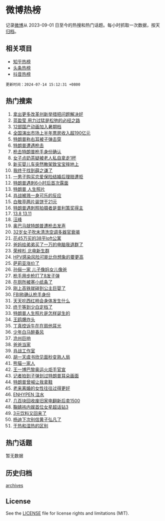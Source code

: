 # 微博热榜

记录[微博](https://www.weibo.com)从 2023-09-01 日至今的热搜和热门话题。每小时抓取一次数据，按天[归档](archives)。

## 相关项目

- [知乎热榜](https://github.com/hotarchive/zhihu)
- [头条热榜](https://github.com/hotarchive/toutiao)
- [抖音热榜](https://github.com/hotarchive/douyin)


`更新时间：2024-07-14 15:12:31 +0800`

## 热门搜索

1. [拿出更多改革创新举措把问题解决好](https://m.weibo.cn/search?containerid=100103type%3D1%26t%3D10%26q%3D%23%E6%8B%BF%E5%87%BA%E6%9B%B4%E5%A4%9A%E6%94%B9%E9%9D%A9%E5%88%9B%E6%96%B0%E4%B8%BE%E6%8E%AA%E6%8A%8A%E9%97%AE%E9%A2%98%E8%A7%A3%E5%86%B3%E5%A5%BD%23&stream_entry_id=51&isnewpage=1&extparam=seat%3D1%26q%3D%2523%25E6%258B%25BF%25E5%2587%25BA%25E6%259B%25B4%25E5%25A4%259A%25E6%2594%25B9%25E9%259D%25A9%25E5%2588%259B%25E6%2596%25B0%25E4%25B8%25BE%25E6%258E%25AA%25E6%258A%258A%25E9%2597%25AE%25E9%25A2%2598%25E8%25A7%25A3%25E5%2586%25B3%25E5%25A5%25BD%2523%26dgr%3D0%26cate%3D10103%26stream_entry_id%3D51%26filter_type%3Drealtimehot%26pos%3D0%26c_type%3D51%26display_time%3D1720941150%26pre_seqid%3D172094115029002280102)
1. [蓝盈莹 用力过猛是松弛的必经之路](https://m.weibo.cn/search?containerid=100103type%3D1%26t%3D10%26q%3D%E8%93%9D%E7%9B%88%E8%8E%B9+%E7%94%A8%E5%8A%9B%E8%BF%87%E7%8C%9B%E6%98%AF%E6%9D%BE%E5%BC%9B%E7%9A%84%E5%BF%85%E7%BB%8F%E4%B9%8B%E8%B7%AF&stream_entry_id=31&isnewpage=1&extparam=seat%3D1%26cate%3D5001%26lcate%3D5001%26pos%3D0%26stream_entry_id%3D31%26q%3D%25E8%2593%259D%25E7%259B%2588%25E8%258E%25B9%2520%25E7%2594%25A8%25E5%258A%259B%25E8%25BF%2587%25E7%258C%259B%25E6%2598%25AF%25E6%259D%25BE%25E5%25BC%259B%25E7%259A%2584%25E5%25BF%2585%25E7%25BB%258F%25E4%25B9%258B%25E8%25B7%25AF%26dgr%3D0%26band_rank%3D1%26flag%3D1%26filter_type%3Drealtimehot%26realpos%3D1%26c_type%3D31%26display_time%3D1720941150%26pre_seqid%3D172094115029002280102)
1. [12部国产动画加入暑期档](https://m.weibo.cn/search?containerid=100103type%3D1%26t%3D10%26q%3D%2312%E9%83%A8%E5%9B%BD%E4%BA%A7%E5%8A%A8%E7%94%BB%E5%8A%A0%E5%85%A5%E6%9A%91%E6%9C%9F%E6%A1%A3%23&stream_entry_id=31&isnewpage=1&extparam=seat%3D1%26cate%3D5001%26lcate%3D5001%26pos%3D1%26stream_entry_id%3D31%26q%3D%252312%25E9%2583%25A8%25E5%259B%25BD%25E4%25BA%25A7%25E5%258A%25A8%25E7%2594%25BB%25E5%258A%25A0%25E5%2585%25A5%25E6%259A%2591%25E6%259C%259F%25E6%25A1%25A3%2523%26dgr%3D0%26band_rank%3D2%26flag%3D0%26filter_type%3Drealtimehot%26realpos%3D2%26c_type%3D31%26display_time%3D1720941150%26pre_seqid%3D172094115029002280102)
1. [全国演出市场上半年票房收入超190亿元](https://m.weibo.cn/search?containerid=100103type%3D1%26t%3D10%26q%3D%23%E5%85%A8%E5%9B%BD%E6%BC%94%E5%87%BA%E5%B8%82%E5%9C%BA%E4%B8%8A%E5%8D%8A%E5%B9%B4%E7%A5%A8%E6%88%BF%E6%94%B6%E5%85%A5%E8%B6%85190%E4%BA%BF%E5%85%83%23&stream_entry_id=31&isnewpage=1&extparam=seat%3D1%26cate%3D5001%26lcate%3D5001%26pos%3D2%26stream_entry_id%3D31%26q%3D%2523%25E5%2585%25A8%25E5%259B%25BD%25E6%25BC%2594%25E5%2587%25BA%25E5%25B8%2582%25E5%259C%25BA%25E4%25B8%258A%25E5%258D%258A%25E5%25B9%25B4%25E7%25A5%25A8%25E6%2588%25BF%25E6%2594%25B6%25E5%2585%25A5%25E8%25B6%2585190%25E4%25BA%25BF%25E5%2585%2583%2523%26dgr%3D0%26band_rank%3D3%26flag%3D0%26filter_type%3Drealtimehot%26realpos%3D3%26c_type%3D31%26display_time%3D1720941150%26pre_seqid%3D172094115029002280102)
1. [特朗普称右耳被子弹击穿](https://m.weibo.cn/search?containerid=100103type%3D1%26t%3D10%26q%3D%23%E7%89%B9%E6%9C%97%E6%99%AE%E7%A7%B0%E5%8F%B3%E8%80%B3%E8%A2%AB%E5%AD%90%E5%BC%B9%E5%87%BB%E7%A9%BF%23&stream_entry_id=31&isnewpage=1&extparam=seat%3D1%26cate%3D5001%26lcate%3D5001%26pos%3D3%26stream_entry_id%3D31%26q%3D%2523%25E7%2589%25B9%25E6%259C%2597%25E6%2599%25AE%25E7%25A7%25B0%25E5%258F%25B3%25E8%2580%25B3%25E8%25A2%25AB%25E5%25AD%2590%25E5%25BC%25B9%25E5%2587%25BB%25E7%25A9%25BF%2523%26dgr%3D0%26band_rank%3D4%26flag%3D16%26filter_type%3Drealtimehot%26realpos%3D4%26c_type%3D31%26display_time%3D1720941150%26pre_seqid%3D172094115029002280102)
1. [特朗普遭遇枪击](https://m.weibo.cn/search?containerid=100103type%3D1%26t%3D10%26q%3D%23%E7%89%B9%E6%9C%97%E6%99%AE%E9%81%AD%E9%81%87%E6%9E%AA%E5%87%BB%23&stream_entry_id=31&isnewpage=1&extparam=seat%3D1%26cate%3D5001%26lcate%3D5001%26pos%3D4%26stream_entry_id%3D31%26q%3D%2523%25E7%2589%25B9%25E6%259C%2597%25E6%2599%25AE%25E9%2581%25AD%25E9%2581%2587%25E6%259E%25AA%25E5%2587%25BB%2523%26dgr%3D0%26band_rank%3D5%26flag%3D16%26filter_type%3Drealtimehot%26realpos%3D5%26c_type%3D31%26display_time%3D1720941150%26pre_seqid%3D172094115029002280102)
1. [枪击特朗普枪手身份确认](https://m.weibo.cn/search?containerid=100103type%3D1%26t%3D10%26q%3D%23%E6%9E%AA%E5%87%BB%E7%89%B9%E6%9C%97%E6%99%AE%E6%9E%AA%E6%89%8B%E8%BA%AB%E4%BB%BD%E7%A1%AE%E8%AE%A4%23&stream_entry_id=31&isnewpage=1&extparam=seat%3D1%26cate%3D5001%26lcate%3D5001%26pos%3D5%26stream_entry_id%3D31%26q%3D%2523%25E6%259E%25AA%25E5%2587%25BB%25E7%2589%25B9%25E6%259C%2597%25E6%2599%25AE%25E6%259E%25AA%25E6%2589%258B%25E8%25BA%25AB%25E4%25BB%25BD%25E7%25A1%25AE%25E8%25AE%25A4%2523%26dgr%3D0%26band_rank%3D6%26flag%3D0%26filter_type%3Drealtimehot%26realpos%3D6%26c_type%3D31%26display_time%3D1720941150%26pre_seqid%3D172094115029002280102)
1. [女子点奶茶疑被老人私自拿走1杯](https://m.weibo.cn/search?containerid=100103type%3D1%26t%3D10%26q%3D%23%E5%A5%B3%E5%AD%90%E7%82%B9%E5%A5%B6%E8%8C%B6%E7%96%91%E8%A2%AB%E8%80%81%E4%BA%BA%E7%A7%81%E8%87%AA%E6%8B%BF%E8%B5%B01%E6%9D%AF%23&stream_entry_id=31&isnewpage=1&extparam=seat%3D1%26cate%3D5001%26lcate%3D5001%26pos%3D6%26stream_entry_id%3D31%26q%3D%2523%25E5%25A5%25B3%25E5%25AD%2590%25E7%2582%25B9%25E5%25A5%25B6%25E8%258C%25B6%25E7%2596%2591%25E8%25A2%25AB%25E8%2580%2581%25E4%25BA%25BA%25E7%25A7%2581%25E8%2587%25AA%25E6%258B%25BF%25E8%25B5%25B01%25E6%259D%25AF%2523%26dgr%3D0%26band_rank%3D7%26flag%3D1%26filter_type%3Drealtimehot%26realpos%3D7%26c_type%3D31%26display_time%3D1720941150%26pre_seqid%3D172094115029002280102)
1. [新买婴儿车突然散架致宝宝摔地上](https://m.weibo.cn/search?containerid=100103type%3D1%26t%3D10%26q%3D%23%E6%96%B0%E4%B9%B0%E5%A9%B4%E5%84%BF%E8%BD%A6%E7%AA%81%E7%84%B6%E6%95%A3%E6%9E%B6%E8%87%B4%E5%AE%9D%E5%AE%9D%E6%91%94%E5%9C%B0%E4%B8%8A%23&stream_entry_id=31&isnewpage=1&extparam=seat%3D1%26cate%3D5001%26lcate%3D5001%26pos%3D7%26stream_entry_id%3D31%26q%3D%2523%25E6%2596%25B0%25E4%25B9%25B0%25E5%25A9%25B4%25E5%2584%25BF%25E8%25BD%25A6%25E7%25AA%2581%25E7%2584%25B6%25E6%2595%25A3%25E6%259E%25B6%25E8%2587%25B4%25E5%25AE%259D%25E5%25AE%259D%25E6%2591%2594%25E5%259C%25B0%25E4%25B8%258A%2523%26dgr%3D0%26band_rank%3D8%26flag%3D0%26filter_type%3Drealtimehot%26realpos%3D8%26c_type%3D31%26display_time%3D1720941150%26pre_seqid%3D172094115029002280102)
1. [我终于找到薛之谦了](https://m.weibo.cn/search?containerid=100103type%3D1%26t%3D10%26q%3D%23%E6%88%91%E7%BB%88%E4%BA%8E%E6%89%BE%E5%88%B0%E8%96%9B%E4%B9%8B%E8%B0%A6%E4%BA%86%23&stream_entry_id=31&isnewpage=1&extparam=seat%3D1%26cate%3D5001%26lcate%3D5001%26pos%3D8%26stream_entry_id%3D31%26q%3D%2523%25E6%2588%2591%25E7%25BB%2588%25E4%25BA%258E%25E6%2589%25BE%25E5%2588%25B0%25E8%2596%259B%25E4%25B9%258B%25E8%25B0%25A6%25E4%25BA%2586%2523%26dgr%3D0%26band_rank%3D9%26flag%3D1%26filter_type%3Drealtimehot%26realpos%3D9%26c_type%3D31%26display_time%3D1720941150%26pre_seqid%3D172094115029002280102)
1. [一男子购买恋爱保险结婚后理赔遭拒](https://m.weibo.cn/search?containerid=100103type%3D1%26t%3D10%26q%3D%23%E4%B8%80%E7%94%B7%E5%AD%90%E8%B4%AD%E4%B9%B0%E6%81%8B%E7%88%B1%E4%BF%9D%E9%99%A9%E7%BB%93%E5%A9%9A%E5%90%8E%E7%90%86%E8%B5%94%E9%81%AD%E6%8B%92%23&stream_entry_id=31&isnewpage=1&extparam=seat%3D1%26cate%3D5001%26lcate%3D5001%26pos%3D9%26stream_entry_id%3D31%26q%3D%2523%25E4%25B8%2580%25E7%2594%25B7%25E5%25AD%2590%25E8%25B4%25AD%25E4%25B9%25B0%25E6%2581%258B%25E7%2588%25B1%25E4%25BF%259D%25E9%2599%25A9%25E7%25BB%2593%25E5%25A9%259A%25E5%2590%258E%25E7%2590%2586%25E8%25B5%2594%25E9%2581%25AD%25E6%258B%2592%2523%26dgr%3D0%26band_rank%3D10%26flag%3D1%26filter_type%3Drealtimehot%26realpos%3D10%26c_type%3D31%26display_time%3D1720941150%26pre_seqid%3D172094115029002280102)
1. [特朗普遇刺6小时后首次露面](https://m.weibo.cn/search?containerid=100103type%3D1%26t%3D10%26q%3D%23%E7%89%B9%E6%9C%97%E6%99%AE%E9%81%87%E5%88%BA6%E5%B0%8F%E6%97%B6%E5%90%8E%E9%A6%96%E6%AC%A1%E9%9C%B2%E9%9D%A2%23&stream_entry_id=31&isnewpage=1&extparam=seat%3D1%26cate%3D5001%26lcate%3D5001%26pos%3D10%26stream_entry_id%3D31%26q%3D%2523%25E7%2589%25B9%25E6%259C%2597%25E6%2599%25AE%25E9%2581%2587%25E5%2588%25BA6%25E5%25B0%258F%25E6%2597%25B6%25E5%2590%258E%25E9%25A6%2596%25E6%25AC%25A1%25E9%259C%25B2%25E9%259D%25A2%2523%26dgr%3D0%26band_rank%3D11%26flag%3D1%26filter_type%3Drealtimehot%26realpos%3D11%26c_type%3D31%26display_time%3D1720941150%26pre_seqid%3D172094115029002280102)
1. [特朗普 人生照片](https://m.weibo.cn/search?containerid=100103type%3D1%26t%3D10%26q%3D%E7%89%B9%E6%9C%97%E6%99%AE+%E4%BA%BA%E7%94%9F%E7%85%A7%E7%89%87&stream_entry_id=31&isnewpage=1&extparam=seat%3D1%26cate%3D5001%26lcate%3D5001%26pos%3D11%26stream_entry_id%3D31%26q%3D%25E7%2589%25B9%25E6%259C%2597%25E6%2599%25AE%2520%25E4%25BA%25BA%25E7%2594%259F%25E7%2585%25A7%25E7%2589%2587%26dgr%3D0%26band_rank%3D12%26flag%3D0%26filter_type%3Drealtimehot%26realpos%3D12%26c_type%3D31%26display_time%3D1720941150%26pre_seqid%3D172094115029002280102)
1. [肖战被溅一身可乐的反应](https://m.weibo.cn/search?containerid=100103type%3D1%26t%3D10%26q%3D%23%E8%82%96%E6%88%98%E8%A2%AB%E6%BA%85%E4%B8%80%E8%BA%AB%E5%8F%AF%E4%B9%90%E7%9A%84%E5%8F%8D%E5%BA%94%23&stream_entry_id=31&isnewpage=1&extparam=seat%3D1%26cate%3D5001%26lcate%3D5001%26pos%3D12%26stream_entry_id%3D31%26q%3D%2523%25E8%2582%2596%25E6%2588%2598%25E8%25A2%25AB%25E6%25BA%2585%25E4%25B8%2580%25E8%25BA%25AB%25E5%258F%25AF%25E4%25B9%2590%25E7%259A%2584%25E5%258F%258D%25E5%25BA%2594%2523%26dgr%3D0%26band_rank%3D13%26flag%3D1%26filter_type%3Drealtimehot%26realpos%3D13%26c_type%3D31%26display_time%3D1720941150%26pre_seqid%3D172094115029002280102)
1. [白敬亭两片装饼干21元](https://m.weibo.cn/search?containerid=100103type%3D1%26t%3D10%26q%3D%E7%99%BD%E6%95%AC%E4%BA%AD%E4%B8%A4%E7%89%87%E8%A3%85%E9%A5%BC%E5%B9%B221%E5%85%83&stream_entry_id=31&isnewpage=1&extparam=seat%3D1%26cate%3D5001%26lcate%3D5001%26pos%3D13%26stream_entry_id%3D31%26q%3D%25E7%2599%25BD%25E6%2595%25AC%25E4%25BA%25AD%25E4%25B8%25A4%25E7%2589%2587%25E8%25A3%2585%25E9%25A5%25BC%25E5%25B9%25B221%25E5%2585%2583%26dgr%3D0%26band_rank%3D14%26flag%3D2%26filter_type%3Drealtimehot%26realpos%3D14%26c_type%3D31%26display_time%3D1720941150%26pre_seqid%3D172094115029002280102)
1. [特朗普遇刺照拍摄者是普利策奖得主](https://m.weibo.cn/search?containerid=100103type%3D1%26t%3D10%26q%3D%23%E7%89%B9%E6%9C%97%E6%99%AE%E9%81%87%E5%88%BA%E7%85%A7%E6%8B%8D%E6%91%84%E8%80%85%E6%98%AF%E6%99%AE%E5%88%A9%E7%AD%96%E5%A5%96%E5%BE%97%E4%B8%BB%23&stream_entry_id=31&isnewpage=1&extparam=seat%3D1%26cate%3D5001%26lcate%3D5001%26pos%3D14%26stream_entry_id%3D31%26q%3D%2523%25E7%2589%25B9%25E6%259C%2597%25E6%2599%25AE%25E9%2581%2587%25E5%2588%25BA%25E7%2585%25A7%25E6%258B%258D%25E6%2591%2584%25E8%2580%2585%25E6%2598%25AF%25E6%2599%25AE%25E5%2588%25A9%25E7%25AD%2596%25E5%25A5%2596%25E5%25BE%2597%25E4%25B8%25BB%2523%26dgr%3D0%26band_rank%3D15%26flag%3D1%26filter_type%3Drealtimehot%26realpos%3D15%26c_type%3D31%26display_time%3D1720941150%26pre_seqid%3D172094115029002280102)
1. [13.8 13.11](https://m.weibo.cn/search?containerid=100103type%3D1%26t%3D10%26q%3D13.8+13.11&stream_entry_id=31&isnewpage=1&extparam=seat%3D1%26cate%3D5001%26lcate%3D5001%26pos%3D15%26stream_entry_id%3D31%26q%3D13.8%252013.11%26dgr%3D0%26band_rank%3D16%26flag%3D0%26filter_type%3Drealtimehot%26realpos%3D16%26c_type%3D31%26display_time%3D1720941150%26pre_seqid%3D172094115029002280102)
1. [汪峰](https://m.weibo.cn/search?containerid=100103type%3D1%26t%3D10%26q%3D%23%E6%B1%AA%E5%B3%B0%23&stream_entry_id=31&isnewpage=1&extparam=seat%3D1%26cate%3D5001%26lcate%3D5001%26pos%3D16%26stream_entry_id%3D31%26q%3D%2523%25E6%25B1%25AA%25E5%25B3%25B0%2523%26dgr%3D0%26band_rank%3D17%26flag%3D0%26filter_type%3Drealtimehot%26realpos%3D17%26c_type%3D31%26display_time%3D1720941150%26pre_seqid%3D172094115029002280102)
1. [奥巴马就特朗普遭枪击发声](https://m.weibo.cn/search?containerid=100103type%3D1%26t%3D10%26q%3D%23%E5%A5%A5%E5%B7%B4%E9%A9%AC%E5%B0%B1%E7%89%B9%E6%9C%97%E6%99%AE%E9%81%AD%E6%9E%AA%E5%87%BB%E5%8F%91%E5%A3%B0%23&stream_entry_id=31&isnewpage=1&extparam=seat%3D1%26cate%3D5001%26lcate%3D5001%26pos%3D17%26stream_entry_id%3D31%26q%3D%2523%25E5%25A5%25A5%25E5%25B7%25B4%25E9%25A9%25AC%25E5%25B0%25B1%25E7%2589%25B9%25E6%259C%2597%25E6%2599%25AE%25E9%2581%25AD%25E6%259E%25AA%25E5%2587%25BB%25E5%258F%2591%25E5%25A3%25B0%2523%26dgr%3D0%26band_rank%3D18%26flag%3D0%26filter_type%3Drealtimehot%26realpos%3D18%26c_type%3D31%26display_time%3D1720941150%26pre_seqid%3D172094115029002280102)
1. [32岁女子吹未清洗空调多器官衰竭](https://m.weibo.cn/search?containerid=100103type%3D1%26t%3D10%26q%3D%2332%E5%B2%81%E5%A5%B3%E5%AD%90%E5%90%B9%E6%9C%AA%E6%B8%85%E6%B4%97%E7%A9%BA%E8%B0%83%E5%A4%9A%E5%99%A8%E5%AE%98%E8%A1%B0%E7%AB%AD%23&stream_entry_id=31&isnewpage=1&extparam=seat%3D1%26cate%3D5001%26lcate%3D5001%26pos%3D18%26stream_entry_id%3D31%26q%3D%252332%25E5%25B2%2581%25E5%25A5%25B3%25E5%25AD%2590%25E5%2590%25B9%25E6%259C%25AA%25E6%25B8%2585%25E6%25B4%2597%25E7%25A9%25BA%25E8%25B0%2583%25E5%25A4%259A%25E5%2599%25A8%25E5%25AE%2598%25E8%25A1%25B0%25E7%25AB%25AD%2523%26dgr%3D0%26band_rank%3D19%26flag%3D1%26filter_type%3Drealtimehot%26realpos%3D19%26c_type%3D31%26display_time%3D1720941150%26pre_seqid%3D172094115029002280102)
1. [花45万买的38平loft公寓](https://m.weibo.cn/search?containerid=100103type%3D1%26t%3D10%26q%3D%E8%8A%B145%E4%B8%87%E4%B9%B0%E7%9A%8438%E5%B9%B3loft%E5%85%AC%E5%AF%93&stream_entry_id=31&isnewpage=1&extparam=seat%3D1%26cate%3D5001%26lcate%3D5001%26pos%3D19%26stream_entry_id%3D31%26q%3D%25E8%258A%25B145%25E4%25B8%2587%25E4%25B9%25B0%25E7%259A%258438%25E5%25B9%25B3loft%25E5%2585%25AC%25E5%25AF%2593%26dgr%3D0%26band_rank%3D20%26flag%3D1%26filter_type%3Drealtimehot%26realpos%3D20%26c_type%3D31%26display_time%3D1720941150%26pre_seqid%3D172094115029002280102)
1. [爸妈给弟弟买了一万的电脑我退群了](https://m.weibo.cn/search?containerid=100103type%3D1%26t%3D10%26q%3D%23%E7%88%B8%E5%A6%88%E7%BB%99%E5%BC%9F%E5%BC%9F%E4%B9%B0%E4%BA%86%E4%B8%80%E4%B8%87%E7%9A%84%E7%94%B5%E8%84%91%E6%88%91%E9%80%80%E7%BE%A4%E4%BA%86%23&stream_entry_id=31&isnewpage=1&extparam=seat%3D1%26cate%3D5001%26lcate%3D5001%26pos%3D20%26stream_entry_id%3D31%26q%3D%2523%25E7%2588%25B8%25E5%25A6%2588%25E7%25BB%2599%25E5%25BC%259F%25E5%25BC%259F%25E4%25B9%25B0%25E4%25BA%2586%25E4%25B8%2580%25E4%25B8%2587%25E7%259A%2584%25E7%2594%25B5%25E8%2584%2591%25E6%2588%2591%25E9%2580%2580%25E7%25BE%25A4%25E4%25BA%2586%2523%26dgr%3D0%26band_rank%3D21%26flag%3D0%26filter_type%3Drealtimehot%26realpos%3D21%26c_type%3D31%26display_time%3D1720941150%26pre_seqid%3D172094115029002280102)
1. [荣梓杉 北电新生群](https://m.weibo.cn/search?containerid=100103type%3D1%26t%3D10%26q%3D%E8%8D%A3%E6%A2%93%E6%9D%89+%E5%8C%97%E7%94%B5%E6%96%B0%E7%94%9F%E7%BE%A4&stream_entry_id=31&isnewpage=1&extparam=seat%3D1%26cate%3D5001%26lcate%3D5001%26pos%3D21%26stream_entry_id%3D31%26q%3D%25E8%258D%25A3%25E6%25A2%2593%25E6%259D%2589%2520%25E5%258C%2597%25E7%2594%25B5%25E6%2596%25B0%25E7%2594%259F%25E7%25BE%25A4%26dgr%3D0%26band_rank%3D22%26flag%3D1%26filter_type%3Drealtimehot%26realpos%3D22%26c_type%3D31%26display_time%3D1720941150%26pre_seqid%3D172094115029002280102)
1. [HPV感染风险可能比你想象的要更高](https://m.weibo.cn/search?containerid=100103type%3D1%26t%3D10%26q%3D%23HPV%E6%84%9F%E6%9F%93%E9%A3%8E%E9%99%A9%E5%8F%AF%E8%83%BD%E6%AF%94%E4%BD%A0%E6%83%B3%E8%B1%A1%E7%9A%84%E8%A6%81%E6%9B%B4%E9%AB%98%23&stream_entry_id=31&isnewpage=1&extparam=seat%3D1%26cate%3D5001%26lcate%3D5001%26pos%3D22%26stream_entry_id%3D31%26q%3D%2523HPV%25E6%2584%259F%25E6%259F%2593%25E9%25A3%258E%25E9%2599%25A9%25E5%258F%25AF%25E8%2583%25BD%25E6%25AF%2594%25E4%25BD%25A0%25E6%2583%25B3%25E8%25B1%25A1%25E7%259A%2584%25E8%25A6%2581%25E6%259B%25B4%25E9%25AB%2598%2523%26dgr%3D0%26band_rank%3D23%26flag%3D1%26filter_type%3Drealtimehot%26realpos%3D23%26c_type%3D31%26display_time%3D1720941150%26pre_seqid%3D172094115029002280102)
1. [萨莉亚涨价了](https://m.weibo.cn/search?containerid=100103type%3D1%26t%3D10%26q%3D%23%E8%90%A8%E8%8E%89%E4%BA%9A%E6%B6%A8%E4%BB%B7%E4%BA%86%23&stream_entry_id=31&isnewpage=1&extparam=seat%3D1%26cate%3D5001%26lcate%3D5001%26pos%3D23%26stream_entry_id%3D31%26q%3D%2523%25E8%2590%25A8%25E8%258E%2589%25E4%25BA%259A%25E6%25B6%25A8%25E4%25BB%25B7%25E4%25BA%2586%2523%26dgr%3D0%26band_rank%3D24%26flag%3D1%26filter_type%3Drealtimehot%26realpos%3D24%26c_type%3D31%26display_time%3D1720941150%26pre_seqid%3D172094115029002280102)
1. [孙俪一家 儿子像妈女儿像爸](https://m.weibo.cn/search?containerid=100103type%3D1%26t%3D10%26q%3D%E5%AD%99%E4%BF%AA%E4%B8%80%E5%AE%B6+%E5%84%BF%E5%AD%90%E5%83%8F%E5%A6%88%E5%A5%B3%E5%84%BF%E5%83%8F%E7%88%B8&stream_entry_id=31&isnewpage=1&extparam=seat%3D1%26cate%3D5001%26lcate%3D5001%26pos%3D24%26stream_entry_id%3D31%26q%3D%25E5%25AD%2599%25E4%25BF%25AA%25E4%25B8%2580%25E5%25AE%25B6%2520%25E5%2584%25BF%25E5%25AD%2590%25E5%2583%258F%25E5%25A6%2588%25E5%25A5%25B3%25E5%2584%25BF%25E5%2583%258F%25E7%2588%25B8%26dgr%3D0%26band_rank%3D25%26flag%3D0%26filter_type%3Drealtimehot%26realpos%3D25%26c_type%3D31%26display_time%3D1720941150%26pre_seqid%3D172094115029002280102)
1. [枪手用步枪打了8发子弹](https://m.weibo.cn/search?containerid=100103type%3D1%26t%3D10%26q%3D%23%E6%9E%AA%E6%89%8B%E7%94%A8%E6%AD%A5%E6%9E%AA%E6%89%93%E4%BA%868%E5%8F%91%E5%AD%90%E5%BC%B9%23&stream_entry_id=31&isnewpage=1&extparam=seat%3D1%26cate%3D5001%26lcate%3D5001%26pos%3D25%26stream_entry_id%3D31%26q%3D%2523%25E6%259E%25AA%25E6%2589%258B%25E7%2594%25A8%25E6%25AD%25A5%25E6%259E%25AA%25E6%2589%2593%25E4%25BA%25868%25E5%258F%2591%25E5%25AD%2590%25E5%25BC%25B9%2523%26dgr%3D0%26band_rank%3D26%26flag%3D0%26filter_type%3Drealtimehot%26realpos%3D26%26c_type%3D31%26display_time%3D1720941150%26pre_seqid%3D172094115029002280102)
1. [在厕所被塞小纸条了](https://m.weibo.cn/search?containerid=100103type%3D1%26t%3D10%26q%3D%23%E5%9C%A8%E5%8E%95%E6%89%80%E8%A2%AB%E5%A1%9E%E5%B0%8F%E7%BA%B8%E6%9D%A1%E4%BA%86%23&stream_entry_id=31&isnewpage=1&extparam=seat%3D1%26cate%3D5001%26lcate%3D5001%26pos%3D26%26stream_entry_id%3D31%26q%3D%2523%25E5%259C%25A8%25E5%258E%2595%25E6%2589%2580%25E8%25A2%25AB%25E5%25A1%259E%25E5%25B0%258F%25E7%25BA%25B8%25E6%259D%25A1%25E4%25BA%2586%2523%26dgr%3D0%26band_rank%3D27%26flag%3D1%26filter_type%3Drealtimehot%26realpos%3D27%26c_type%3D31%26display_time%3D1720941150%26pre_seqid%3D172094115029002280102)
1. [刚上高铁就碰到公主巨婴了](https://m.weibo.cn/search?containerid=100103type%3D1%26t%3D10%26q%3D%E5%88%9A%E4%B8%8A%E9%AB%98%E9%93%81%E5%B0%B1%E7%A2%B0%E5%88%B0%E5%85%AC%E4%B8%BB%E5%B7%A8%E5%A9%B4%E4%BA%86&stream_entry_id=31&isnewpage=1&extparam=seat%3D1%26cate%3D5001%26lcate%3D5001%26pos%3D27%26stream_entry_id%3D31%26q%3D%25E5%2588%259A%25E4%25B8%258A%25E9%25AB%2598%25E9%2593%2581%25E5%25B0%25B1%25E7%25A2%25B0%25E5%2588%25B0%25E5%2585%25AC%25E4%25B8%25BB%25E5%25B7%25A8%25E5%25A9%25B4%25E4%25BA%2586%26dgr%3D0%26band_rank%3D28%26flag%3D0%26filter_type%3Drealtimehot%26realpos%3D28%26c_type%3D31%26display_time%3D1720941150%26pre_seqid%3D172094115029002280102)
1. [FBI称确认枪手身份](https://m.weibo.cn/search?containerid=100103type%3D1%26t%3D10%26q%3D%23FBI%E7%A7%B0%E7%A1%AE%E8%AE%A4%E6%9E%AA%E6%89%8B%E8%BA%AB%E4%BB%BD%23&stream_entry_id=31&isnewpage=1&extparam=seat%3D1%26cate%3D5001%26lcate%3D5001%26pos%3D28%26stream_entry_id%3D31%26q%3D%2523FBI%25E7%25A7%25B0%25E7%25A1%25AE%25E8%25AE%25A4%25E6%259E%25AA%25E6%2589%258B%25E8%25BA%25AB%25E4%25BB%25BD%2523%26dgr%3D0%26band_rank%3D29%26flag%3D1%26filter_type%3Drealtimehot%26realpos%3D29%26c_type%3D31%26display_time%3D1720941150%26pre_seqid%3D172094115029002280102)
1. [天天吃西红柿会身体发生什么](https://m.weibo.cn/search?containerid=100103type%3D1%26t%3D10%26q%3D%23%E5%A4%A9%E5%A4%A9%E5%90%83%E8%A5%BF%E7%BA%A2%E6%9F%BF%E4%BC%9A%E8%BA%AB%E4%BD%93%E5%8F%91%E7%94%9F%E4%BB%80%E4%B9%88%23&stream_entry_id=31&isnewpage=1&extparam=seat%3D1%26cate%3D5001%26lcate%3D5001%26pos%3D29%26stream_entry_id%3D31%26q%3D%2523%25E5%25A4%25A9%25E5%25A4%25A9%25E5%2590%2583%25E8%25A5%25BF%25E7%25BA%25A2%25E6%259F%25BF%25E4%25BC%259A%25E8%25BA%25AB%25E4%25BD%2593%25E5%258F%2591%25E7%2594%259F%25E4%25BB%2580%25E4%25B9%2588%2523%26dgr%3D0%26band_rank%3D30%26flag%3D1%26filter_type%3Drealtimehot%26realpos%3D30%26c_type%3D31%26display_time%3D1720941150%26pre_seqid%3D172094115029002280102)
1. [终于等到少白定档了](https://m.weibo.cn/search?containerid=100103type%3D1%26t%3D10%26q%3D%23%E7%BB%88%E4%BA%8E%E7%AD%89%E5%88%B0%E5%B0%91%E7%99%BD%E5%AE%9A%E6%A1%A3%E4%BA%86%23&stream_entry_id=31&isnewpage=1&extparam=seat%3D1%26cate%3D5001%26lcate%3D5001%26pos%3D30%26stream_entry_id%3D31%26q%3D%2523%25E7%25BB%2588%25E4%25BA%258E%25E7%25AD%2589%25E5%2588%25B0%25E5%25B0%2591%25E7%2599%25BD%25E5%25AE%259A%25E6%25A1%25A3%25E4%25BA%2586%2523%26dgr%3D0%26band_rank%3D31%26flag%3D1%26filter_type%3Drealtimehot%26realpos%3D31%26c_type%3D31%26display_time%3D1720941150%26pre_seqid%3D172094115029002280102)
1. [特朗普人生照片是怎样诞生的](https://m.weibo.cn/search?containerid=100103type%3D1%26t%3D10%26q%3D%E7%89%B9%E6%9C%97%E6%99%AE%E4%BA%BA%E7%94%9F%E7%85%A7%E7%89%87%E6%98%AF%E6%80%8E%E6%A0%B7%E8%AF%9E%E7%94%9F%E7%9A%84&stream_entry_id=31&isnewpage=1&extparam=seat%3D1%26cate%3D5001%26lcate%3D5001%26pos%3D31%26stream_entry_id%3D31%26q%3D%25E7%2589%25B9%25E6%259C%2597%25E6%2599%25AE%25E4%25BA%25BA%25E7%2594%259F%25E7%2585%25A7%25E7%2589%2587%25E6%2598%25AF%25E6%2580%258E%25E6%25A0%25B7%25E8%25AF%259E%25E7%2594%259F%25E7%259A%2584%26dgr%3D0%26band_rank%3D32%26flag%3D1%26filter_type%3Drealtimehot%26realpos%3D32%26c_type%3D31%26display_time%3D1720941150%26pre_seqid%3D172094115029002280102)
1. [王鸥爆炸头](https://m.weibo.cn/search?containerid=100103type%3D1%26t%3D10%26q%3D%23%E7%8E%8B%E9%B8%A5%E7%88%86%E7%82%B8%E5%A4%B4%23&stream_entry_id=31&isnewpage=1&extparam=seat%3D1%26cate%3D5001%26lcate%3D5001%26pos%3D32%26stream_entry_id%3D31%26q%3D%2523%25E7%258E%258B%25E9%25B8%25A5%25E7%2588%2586%25E7%2582%25B8%25E5%25A4%25B4%2523%26dgr%3D0%26band_rank%3D33%26flag%3D1%26filter_type%3Drealtimehot%26realpos%3D33%26c_type%3D31%26display_time%3D1720941150%26pre_seqid%3D172094115029002280102)
1. [丁真控诉牛在在扇他耳光](https://m.weibo.cn/search?containerid=100103type%3D1%26t%3D10%26q%3D%23%E4%B8%81%E7%9C%9F%E6%8E%A7%E8%AF%89%E7%89%9B%E5%9C%A8%E5%9C%A8%E6%89%87%E4%BB%96%E8%80%B3%E5%85%89%23&stream_entry_id=31&isnewpage=1&extparam=seat%3D1%26cate%3D5001%26lcate%3D5001%26pos%3D33%26stream_entry_id%3D31%26q%3D%2523%25E4%25B8%2581%25E7%259C%259F%25E6%258E%25A7%25E8%25AF%2589%25E7%2589%259B%25E5%259C%25A8%25E5%259C%25A8%25E6%2589%2587%25E4%25BB%2596%25E8%2580%25B3%25E5%2585%2589%2523%26dgr%3D0%26band_rank%3D34%26flag%3D1%26filter_type%3Drealtimehot%26realpos%3D34%26c_type%3D31%26display_time%3D1720941150%26pre_seqid%3D172094115029002280102)
1. [少年白马醉春风](https://m.weibo.cn/search?containerid=100103type%3D1%26t%3D10%26q%3D%E5%B0%91%E5%B9%B4%E7%99%BD%E9%A9%AC%E9%86%89%E6%98%A5%E9%A3%8E&stream_entry_id=31&isnewpage=1&extparam=seat%3D1%26cate%3D5001%26lcate%3D5001%26pos%3D34%26stream_entry_id%3D31%26q%3D%25E5%25B0%2591%25E5%25B9%25B4%25E7%2599%25BD%25E9%25A9%25AC%25E9%2586%2589%25E6%2598%25A5%25E9%25A3%258E%26dgr%3D0%26band_rank%3D35%26flag%3D0%26filter_type%3Drealtimehot%26realpos%3D35%26c_type%3D31%26display_time%3D1720941150%26pre_seqid%3D172094115029002280102)
1. [沧州巨响](https://m.weibo.cn/search?containerid=100103type%3D1%26t%3D10%26q%3D%E6%B2%A7%E5%B7%9E%E5%B7%A8%E5%93%8D&stream_entry_id=31&isnewpage=1&extparam=seat%3D1%26cate%3D5001%26lcate%3D5001%26pos%3D35%26stream_entry_id%3D31%26q%3D%25E6%25B2%25A7%25E5%25B7%259E%25E5%25B7%25A8%25E5%2593%258D%26dgr%3D0%26band_rank%3D36%26flag%3D1%26filter_type%3Drealtimehot%26realpos%3D36%26c_type%3D31%26display_time%3D1720941150%26pre_seqid%3D172094115029002280102)
1. [爸爸当家](https://m.weibo.cn/search?containerid=100103type%3D1%26t%3D10%26q%3D%E7%88%B8%E7%88%B8%E5%BD%93%E5%AE%B6&stream_entry_id=31&isnewpage=1&extparam=seat%3D1%26cate%3D5001%26lcate%3D5001%26pos%3D36%26stream_entry_id%3D31%26q%3D%25E7%2588%25B8%25E7%2588%25B8%25E5%25BD%2593%25E5%25AE%25B6%26dgr%3D0%26band_rank%3D37%26flag%3D1%26filter_type%3Drealtimehot%26realpos%3D37%26c_type%3D31%26display_time%3D1720941150%26pre_seqid%3D172094115029002280102)
1. [肖战工作室](https://m.weibo.cn/search?containerid=100103type%3D1%26t%3D10%26q%3D%E8%82%96%E6%88%98%E5%B7%A5%E4%BD%9C%E5%AE%A4&stream_entry_id=31&isnewpage=1&extparam=seat%3D1%26cate%3D5001%26lcate%3D5001%26pos%3D37%26stream_entry_id%3D31%26q%3D%25E8%2582%2596%25E6%2588%2598%25E5%25B7%25A5%25E4%25BD%259C%25E5%25AE%25A4%26dgr%3D0%26band_rank%3D38%26flag%3D0%26filter_type%3Drealtimehot%26realpos%3D38%26c_type%3D31%26display_time%3D1720941150%26pre_seqid%3D172094115029002280102)
1. [胡一天虞书欣见面秒变熟人局](https://m.weibo.cn/search?containerid=100103type%3D1%26t%3D10%26q%3D%23%E8%83%A1%E4%B8%80%E5%A4%A9%E8%99%9E%E4%B9%A6%E6%AC%A3%E8%A7%81%E9%9D%A2%E7%A7%92%E5%8F%98%E7%86%9F%E4%BA%BA%E5%B1%80%23&stream_entry_id=31&isnewpage=1&extparam=seat%3D1%26cate%3D5001%26lcate%3D5001%26pos%3D38%26stream_entry_id%3D31%26q%3D%2523%25E8%2583%25A1%25E4%25B8%2580%25E5%25A4%25A9%25E8%2599%259E%25E4%25B9%25A6%25E6%25AC%25A3%25E8%25A7%2581%25E9%259D%25A2%25E7%25A7%2592%25E5%258F%2598%25E7%2586%259F%25E4%25BA%25BA%25E5%25B1%2580%2523%26dgr%3D0%26band_rank%3D39%26flag%3D1%26filter_type%3Drealtimehot%26realpos%3D39%26c_type%3D31%26display_time%3D1720941150%26pre_seqid%3D172094115029002280102)
1. [熊猫一家人](https://m.weibo.cn/search?containerid=100103type%3D1%26t%3D10%26q%3D%E7%86%8A%E7%8C%AB%E4%B8%80%E5%AE%B6%E4%BA%BA&stream_entry_id=31&isnewpage=1&extparam=seat%3D1%26cate%3D5001%26lcate%3D5001%26pos%3D39%26stream_entry_id%3D31%26q%3D%25E7%2586%258A%25E7%258C%25AB%25E4%25B8%2580%25E5%25AE%25B6%25E4%25BA%25BA%26dgr%3D0%26band_rank%3D40%26flag%3D1%26filter_type%3Drealtimehot%26realpos%3D40%26c_type%3D31%26display_time%3D1720941150%26pre_seqid%3D172094115029002280102)
1. [王一博巴黎奥运火炬手官宣](https://m.weibo.cn/search?containerid=100103type%3D1%26t%3D10%26q%3D%23%E7%8E%8B%E4%B8%80%E5%8D%9A%E5%B7%B4%E9%BB%8E%E5%A5%A5%E8%BF%90%E7%81%AB%E7%82%AC%E6%89%8B%E5%AE%98%E5%AE%A3%23&stream_entry_id=31&isnewpage=1&extparam=seat%3D1%26cate%3D5001%26lcate%3D5001%26pos%3D40%26stream_entry_id%3D31%26q%3D%2523%25E7%258E%258B%25E4%25B8%2580%25E5%258D%259A%25E5%25B7%25B4%25E9%25BB%258E%25E5%25A5%25A5%25E8%25BF%2590%25E7%2581%25AB%25E7%2582%25AC%25E6%2589%258B%25E5%25AE%2598%25E5%25AE%25A3%2523%26dgr%3D0%26band_rank%3D41%26flag%3D0%26filter_type%3Drealtimehot%26realpos%3D41%26c_type%3D31%26display_time%3D1720941150%26pre_seqid%3D172094115029002280102)
1. [记者拍到子弹划过特朗普耳朵画面](https://m.weibo.cn/search?containerid=100103type%3D1%26t%3D10%26q%3D%23%E8%AE%B0%E8%80%85%E6%8B%8D%E5%88%B0%E5%AD%90%E5%BC%B9%E5%88%92%E8%BF%87%E7%89%B9%E6%9C%97%E6%99%AE%E8%80%B3%E6%9C%B5%E7%94%BB%E9%9D%A2%23&stream_entry_id=31&isnewpage=1&extparam=seat%3D1%26cate%3D5001%26lcate%3D5001%26pos%3D41%26stream_entry_id%3D31%26q%3D%2523%25E8%25AE%25B0%25E8%2580%2585%25E6%258B%258D%25E5%2588%25B0%25E5%25AD%2590%25E5%25BC%25B9%25E5%2588%2592%25E8%25BF%2587%25E7%2589%25B9%25E6%259C%2597%25E6%2599%25AE%25E8%2580%25B3%25E6%259C%25B5%25E7%2594%25BB%25E9%259D%25A2%2523%26dgr%3D0%26band_rank%3D42%26flag%3D0%26filter_type%3Drealtimehot%26realpos%3D42%26c_type%3D31%26display_time%3D1720941150%26pre_seqid%3D172094115029002280102)
1. [特朗普曾喊让我拿鞋](https://m.weibo.cn/search?containerid=100103type%3D1%26t%3D10%26q%3D%23%E7%89%B9%E6%9C%97%E6%99%AE%E6%9B%BE%E5%96%8A%E8%AE%A9%E6%88%91%E6%8B%BF%E9%9E%8B%23&stream_entry_id=31&isnewpage=1&extparam=seat%3D1%26cate%3D5001%26lcate%3D5001%26pos%3D42%26stream_entry_id%3D31%26q%3D%2523%25E7%2589%25B9%25E6%259C%2597%25E6%2599%25AE%25E6%259B%25BE%25E5%2596%258A%25E8%25AE%25A9%25E6%2588%2591%25E6%258B%25BF%25E9%259E%258B%2523%26dgr%3D0%26band_rank%3D43%26flag%3D0%26filter_type%3Drealtimehot%26realpos%3D43%26c_type%3D31%26display_time%3D1720941150%26pre_seqid%3D172094115029002280102)
1. [老来离婚的女性往往过得更好](https://m.weibo.cn/search?containerid=100103type%3D1%26t%3D10%26q%3D%23%E8%80%81%E6%9D%A5%E7%A6%BB%E5%A9%9A%E7%9A%84%E5%A5%B3%E6%80%A7%E5%BE%80%E5%BE%80%E8%BF%87%E5%BE%97%E6%9B%B4%E5%A5%BD%23&stream_entry_id=31&isnewpage=1&extparam=seat%3D1%26cate%3D5001%26lcate%3D5001%26pos%3D43%26stream_entry_id%3D31%26q%3D%2523%25E8%2580%2581%25E6%259D%25A5%25E7%25A6%25BB%25E5%25A9%259A%25E7%259A%2584%25E5%25A5%25B3%25E6%2580%25A7%25E5%25BE%2580%25E5%25BE%2580%25E8%25BF%2587%25E5%25BE%2597%25E6%259B%25B4%25E5%25A5%25BD%2523%26dgr%3D0%26band_rank%3D44%26flag%3D0%26filter_type%3Drealtimehot%26realpos%3D44%26c_type%3D31%26display_time%3D1720941150%26pre_seqid%3D172094115029002280102)
1. [ENHYPEN 注水](https://m.weibo.cn/search?containerid=100103type%3D1%26t%3D10%26q%3DENHYPEN+%E6%B3%A8%E6%B0%B4&stream_entry_id=31&isnewpage=1&extparam=seat%3D1%26cate%3D5001%26lcate%3D5001%26pos%3D44%26stream_entry_id%3D31%26q%3DENHYPEN%2520%25E6%25B3%25A8%25E6%25B0%25B4%26dgr%3D0%26band_rank%3D45%26flag%3D0%26filter_type%3Drealtimehot%26realpos%3D45%26c_type%3D31%26display_time%3D1720941150%26pre_seqid%3D172094115029002280102)
1. [几百块回收废旧家电翻新后卖1500](https://m.weibo.cn/search?containerid=100103type%3D1%26t%3D10%26q%3D%23%E5%87%A0%E7%99%BE%E5%9D%97%E5%9B%9E%E6%94%B6%E5%BA%9F%E6%97%A7%E5%AE%B6%E7%94%B5%E7%BF%BB%E6%96%B0%E5%90%8E%E5%8D%961500%23&stream_entry_id=31&isnewpage=1&extparam=seat%3D1%26cate%3D5001%26lcate%3D5001%26pos%3D45%26stream_entry_id%3D31%26q%3D%2523%25E5%2587%25A0%25E7%2599%25BE%25E5%259D%2597%25E5%259B%259E%25E6%2594%25B6%25E5%25BA%259F%25E6%2597%25A7%25E5%25AE%25B6%25E7%2594%25B5%25E7%25BF%25BB%25E6%2596%25B0%25E5%2590%258E%25E5%258D%25961500%2523%26dgr%3D0%26band_rank%3D46%26flag%3D1%26filter_type%3Drealtimehot%26realpos%3D46%26c_type%3D31%26display_time%3D1720941150%26pre_seqid%3D172094115029002280102)
1. [鞠婧祎内娱首位女星超话钻3](https://m.weibo.cn/search?containerid=100103type%3D1%26t%3D10%26q%3D%23%E9%9E%A0%E5%A9%A7%E7%A5%8E%E5%86%85%E5%A8%B1%E9%A6%96%E4%BD%8D%E5%A5%B3%E6%98%9F%E8%B6%85%E8%AF%9D%E9%92%BB3%23&stream_entry_id=31&isnewpage=1&extparam=seat%3D1%26cate%3D5001%26lcate%3D5001%26pos%3D46%26stream_entry_id%3D31%26q%3D%2523%25E9%259E%25A0%25E5%25A9%25A7%25E7%25A5%258E%25E5%2586%2585%25E5%25A8%25B1%25E9%25A6%2596%25E4%25BD%258D%25E5%25A5%25B3%25E6%2598%259F%25E8%25B6%2585%25E8%25AF%259D%25E9%2592%25BB3%2523%26dgr%3D0%26band_rank%3D47%26flag%3D0%26filter_type%3Drealtimehot%26realpos%3D47%26c_type%3D31%26display_time%3D1720941150%26pre_seqid%3D172094115029002280102)
1. [3元饮料又回来了](https://m.weibo.cn/search?containerid=100103type%3D1%26t%3D10%26q%3D%233%E5%85%83%E9%A5%AE%E6%96%99%E5%8F%88%E5%9B%9E%E6%9D%A5%E4%BA%86%23&stream_entry_id=31&isnewpage=1&extparam=seat%3D1%26cate%3D5001%26lcate%3D5001%26pos%3D47%26stream_entry_id%3D31%26q%3D%25233%25E5%2585%2583%25E9%25A5%25AE%25E6%2596%2599%25E5%258F%2588%25E5%259B%259E%25E6%259D%25A5%25E4%25BA%2586%2523%26dgr%3D0%26band_rank%3D48%26flag%3D0%26filter_type%3Drealtimehot%26realpos%3D48%26c_type%3D31%26display_time%3D1720941150%26pre_seqid%3D172094115029002280102)
1. [杨迪下次别信黄子弘凡了](https://m.weibo.cn/search?containerid=100103type%3D1%26t%3D10%26q%3D%23%E6%9D%A8%E8%BF%AA%E4%B8%8B%E6%AC%A1%E5%88%AB%E4%BF%A1%E9%BB%84%E5%AD%90%E5%BC%98%E5%87%A1%E4%BA%86%23&stream_entry_id=31&isnewpage=1&extparam=seat%3D1%26cate%3D5001%26lcate%3D5001%26pos%3D48%26stream_entry_id%3D31%26q%3D%2523%25E6%259D%25A8%25E8%25BF%25AA%25E4%25B8%258B%25E6%25AC%25A1%25E5%2588%25AB%25E4%25BF%25A1%25E9%25BB%2584%25E5%25AD%2590%25E5%25BC%2598%25E5%2587%25A1%25E4%25BA%2586%2523%26dgr%3D0%26band_rank%3D49%26flag%3D1%26filter_type%3Drealtimehot%26realpos%3D49%26c_type%3D31%26display_time%3D1720941150%26pre_seqid%3D172094115029002280102)
1. [干热和湿热的区别](https://m.weibo.cn/search?containerid=100103type%3D1%26t%3D10%26q%3D%23%E5%B9%B2%E7%83%AD%E5%92%8C%E6%B9%BF%E7%83%AD%E7%9A%84%E5%8C%BA%E5%88%AB%23&stream_entry_id=31&isnewpage=1&extparam=seat%3D1%26cate%3D5001%26lcate%3D5001%26pos%3D49%26stream_entry_id%3D31%26q%3D%2523%25E5%25B9%25B2%25E7%2583%25AD%25E5%2592%258C%25E6%25B9%25BF%25E7%2583%25AD%25E7%259A%2584%25E5%258C%25BA%25E5%2588%25AB%2523%26dgr%3D0%26band_rank%3D50%26flag%3D1%26filter_type%3Drealtimehot%26realpos%3D50%26c_type%3D31%26display_time%3D1720941150%26pre_seqid%3D172094115029002280102)

## 热门话题

暂无数据

## 历史归档

[archives](archives)

## License

See the [LICENSE](LICENSE) file for license rights and limitations (MIT).
